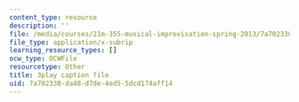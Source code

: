 ```yaml
---
content_type: resource
description: ''
file: /media/courses/21m-355-musical-improvisation-spring-2013/7a702338da48d7de4ed55dcd174aff14_ozWf4TDXvdk.srt
file_type: application/x-subrip
learning_resource_types: []
ocw_type: OCWFile
resourcetype: Other
title: 3play caption file
uid: 7a702338-da48-d7de-4ed5-5dcd174aff14
---
```

